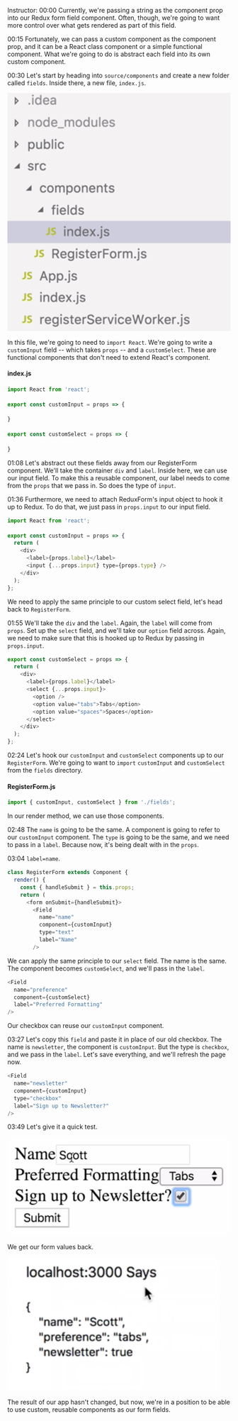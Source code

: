 Instructor: 00:00 Currently, we're passing a string as the component prop into our Redux form field component. Often, though, we're going to want more control over what gets rendered as part of this field.

00:15 Fortunately, we can pass a custom component as the component prop, and it can be a React class component or a simple functional component. What we're going to do is abstract each field into its own custom component.

00:30 Let's start by heading into `source/components` and create a new folder called `fields`. Inside there, a new file, `index.js`. 

![new file](../images/redux-use-a-custom-input-component-as-a-redux-form-field-new-file.png)

In this file, we're going to need to `import React`. We're going to write a `customInput` field -- which takes `props` -- and a `customSelect`. These are functional components that don't need to extend React's component.

#### index.js
```javascript
import React from 'react';

export const customInput = props => {

}

export const customSelect = props => {

}
```

01:08 Let's abstract out these fields away from our RegisterForm component. We'll take the container `div` and `label`. Inside here, we can use our input field. To make this a reusable component, our label needs to come from the `props` that we pass in. So does the type of `input`.

01:36 Furthermore, we need to attach ReduxForm's input object to hook it up to Redux. To do that, we just pass in `props.input` to our input field. 

```javascript
import React from 'react';

export const customInput = props => {
  return (
    <div>
      <label>{props.label}</label>
      <input {...props.input} type={props.type} />
    </div>
  );
};
```


We need to apply the same principle to our custom select field, let's head back to `RegisterForm`.

01:55 We'll take the `div` and the `label`. Again, the `label` will come from `props`. Set up the `select` field, and we'll take our `option` field across. Again, we need to make sure that this is hooked up to Redux by passing in `props.input`.

```javascript
export const customSelect = props => {
  return (
    <div>
      <label>{props.label}</label>
      <select {...props.input}>
        <option />
        <option value="tabs">Tabs</option>
        <option value="spaces">Spaces</option>
      </select>
    </div>
  );
};
```


02:24 Let's hook our `customInput` and `customSelect` components up to our `RegisterForm`. We're going to want to `import` `customInput` and `customSelect` from the `fields` directory. 

#### RegisterForm.js
```javascript
import { customInput, customSelect } from './fields';
```

In our render method, we can use those components.

02:48 The `name` is going to be the same. A component is going to refer to our `customInput` component. The `type` is going to be the same, and we need to pass in a `label`. Because now, it's being dealt with in the `props`.

03:04 `label=name`. 

```javascript
class RegisterForm extends Component {
  render() {
    const { handleSubmit } = this.props;
    return (
      <form onSubmit={handleSubmit}>
        <Field
          name="name"
          component={customInput}
          type="text"
          label="Name"
        />
```

We can apply the same principle to our `select` field. The name is the same. The component becomes `customSelect`, and we'll pass in the `label`. 

```javascript
<Field
  name="preference"
  component={customSelect}
  label="Preferred Formatting"
/>
```

Our checkbox can reuse our `customInput` component.

03:27 Let's copy this `field` and paste it in place of our old checkbox. The name is `newsletter`, the component is `customInput`. But the type is `checkbox`, and we pass in the `label`. Let's save everything, and we'll refresh the page now.

```javascript
<Field
  name="newsletter"
  component={customInput}
  type="checkbox"
  label="Sign up to Newsletter?"
/>
```

03:49 Let's give it a quick test. 

![test form](../images/redux-use-a-custom-input-component-as-a-redux-form-field-test-form.png)

We get our form values back. 

![form values](../images/redux-use-a-custom-input-component-as-a-redux-form-field-form-values.png)

The result of our app hasn't changed, but now, we're in a position to be able to use custom, reusable components as our form fields.